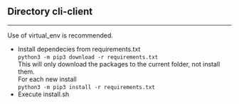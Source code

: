 ## Directory cli-client   

---   

Use of virtual_env is recommended.

- Install dependecies from requirements.txt   
`python3 -m pip3 download -r requirements.txt`   
 This will only download the packages to the current folder, not install them.   
 For each new install   
 `python3 -m pip3 install -r requirements.txt`   
- Execute install.sh  

